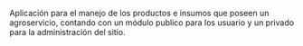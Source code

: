 Aplicación para el manejo de los productos e insumos que poseen un agroservicio, contando con un módulo publico para los usuario y un privado para la administración del sitio.
